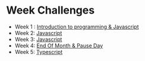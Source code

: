 

# Week Challenges  

- Week 1 : [Introduction to programming & Javascript](weeks/week1)
- Week 2: [Javascript](weeks/week2)
- Week 3: [Javascript](weeks/week3)
- Week 4: [End Of Month & Pause Day](weeks/week2)
- Week 5: [Typescript](weeks/week2)


